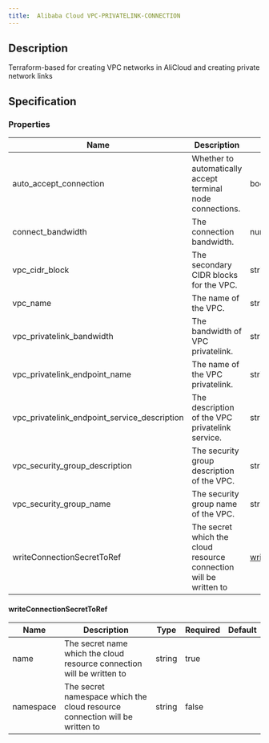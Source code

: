 ```yaml
---
title:  Alibaba Cloud VPC-PRIVATELINK-CONNECTION
---
```


## Description

Terraform-based for creating VPC networks in AliCloud and creating private network links

## Specification


### Properties

 Name | Description | Type | Required | Default 
 ------------ | ------------- | ------------- | ------------- | ------------- 
 auto_accept_connection | Whether to automatically accept terminal node connections. | bool | false |  
 connect_bandwidth |  The connection bandwidth. | number | false |  
 vpc_cidr_block | The secondary CIDR blocks for the VPC. | string | false |  
 vpc_name | The name of the VPC. | string | false |  
 vpc_privatelink_bandwidth | The bandwidth of VPC privatelink. | string | false |  
 vpc_privatelink_endpoint_name | The name of the VPC privatelink. | string | false |  
 vpc_privatelink_endpoint_service_description | The description of the VPC privatelink service. | string | false |  
 vpc_security_group_description | The security group description of the VPC. | string | false |  
 vpc_security_group_name | The security group name of the VPC. | string | false |  
 writeConnectionSecretToRef | The secret which the cloud resource connection will be written to | [writeConnectionSecretToRef](#writeConnectionSecretToRef) | false |  


#### writeConnectionSecretToRef

 Name | Description | Type | Required | Default 
 ------------ | ------------- | ------------- | ------------- | ------------- 
 name | The secret name which the cloud resource connection will be written to | string | true |  
 namespace | The secret namespace which the cloud resource connection will be written to | string | false |  
